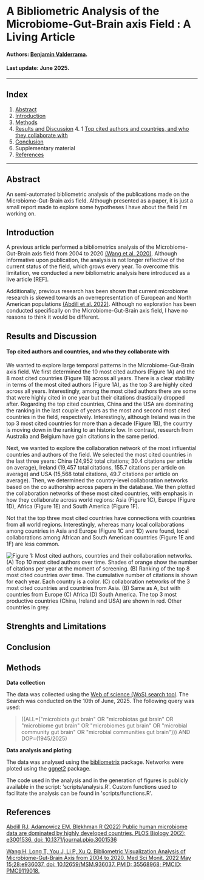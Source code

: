 # **A Bibliometric Analysis of the Microbiome-Gut-Brain axis Field : A Living Article**

#### Authors: [Benjamin Valderrama](https://benjamin-valderrama.github.io/about.html).

#### Last update: June 2025.

------------------------------------------------------------------------

## Index

1.  [Abstract](https://github.com/Benjamin-Valderrama/bibliometrics_mgba?tab=readme-ov-file#abstract)
2.  [Introduction](https://github.com/Benjamin-Valderrama/bibliometrics_mgba?tab=readme-ov-file#introduction)
3.  [Methods](https://github.com/Benjamin-Valderrama/bibliometrics_mgba?tab=readme-ov-file#methods)
4.  [Results and Discussion](https://github.com/Benjamin-Valderrama/bibliometrics_mgba?tab=readme-ov-file#results-and-discussion)
    4.  1 [Top cited authors and countries, and who they collaborate with](https://github.com/Benjamin-Valderrama/bibliometrics_mgba?tab=readme-ov-file#top-cited-authors-and-countries-and-who-they-collaborate-with)
5.  [Conclusion](https://github.com/Benjamin-Valderrama/bibliometrics_mgba?tab=readme-ov-file#conclusion)
6.  Supplementary material
7.  [References](https://github.com/Benjamin-Valderrama/bibliometrics_mgba?tab=readme-ov-file#references)

------------------------------------------------------------------------

## Abstract

An semi-automated bibliometric analysis of the publications made on the Microbiome-Gut-Brain axis field. Although presented as a paper, it is just a small report made to explore some hypotheses I have about the field I'm working on.

## Introduction

A previous article performed a bibliometrics analysis of the Microbiome-Gut-Brain axis field from 2004 to 2020 [(Wang et al. 2020)](https://pmc.ncbi.nlm.nih.gov/articles/PMC9119018/). Although informative upon publication, the analysis is not longer reflective of the current status of the field, which grows every year. To overcome this limitation, we conducted a new bibliometric analysis here introduced as a live article [REF].

Additionally, previous research has been shown that current microbiome research is skewed towards an overrepresentation of European and North American populations [(Abdill et al. 2022)](https://journals.plos.org/plosbiology/article?id=10.1371/journal.pbio.3001536). Although no exploration has been conducted specifically on the Microbiome-Gut-Brain axis field, I have no reasons to think it would be different.

## Results and Discussion

#### Top cited authors and countries, and who they collaborate with

We wanted to explore large temporal patterns in the Microbiome-Gut-Brain axis field. We first determined the 10 most cited authors (Figure 1A) and the 8 most cited countries (Figure 1B) across all years. There is a clear stability in terms of the most cited authors (Figure 1A), as the top 3 are highly cited across all years. Interestingly, among the most cited authors there are some that were highly cited in one year but their citations drastically dropped after. Regarding the top cited countries, China and the USA are dominating the ranking in the last couple of years as the most and second most cited countries in the field, respectively. Interestingly, although Ireland was in the top 3 most cited countries for more than a decade (Figure 1B), the country is moving down in the ranking to an historic low. In contrast, research from Australia and Belgium have gain citations in the same period.

Next, we wanted to explore the collaboration network of the most influential countries and authors of the field. We selected the most cited countries in the last three years: China (24,952 total citations; 30.4 citations per article on average), Ireland (19,457 total citations, 155.7 citations per article on average) and USA (15,568 total citations, 49.7 citations per article on average). Then, we determined the country-level collaboration networks based on the co authorship across papers in the database. We then plotted the collaboration networks of these most cited countries, with emphasis in how they collaborate across world regions: Asia (Figure 1C), Europe (Figure 1D), Africa (Figure 1E) and South America (Figure 1F).

Not that the top three most cited countries have connections with countries from all world regions. Interestingly, whereas many local collaborations among countries in Asia and Europe (Figure 1C and 1D) were found, local collaborations among African and South American countries (Figure 1E and 1F) are less common.

![**Figure 1: Most cited authors, countries and their collaboration networks.** (A) Top 10 most cited authors over time. Shades of orange show the number of citations per year at the moment of screening. (B) Ranking of the top 8 most cited countries over time. The cumulative number of citations is shown for each year. Each country is a color. (C) collaboration networks of the 3 most cited countries and countries from Asia. (B) Same as A, but with countries from Europe (C) Africa (D) South America. The top 3 most productive countries (China, Ireland and USA) are shown in red. Other countries in grey.](outputs/mains/figure1.jpg)

## Strenghts and Limitations

## Conclusion

## Methods

**Data collection**

The data was collected using the [Web of science (WoS) search tool](https://www-webofscience-com.ucc.idm.oclc.org/wos/woscc/basic-search). The Search was conducted on the 10th of June, 2025. The following query was used:

> ((ALL=("microbiota gut brain" OR "microbiotas gut brain" OR "microbiome gut brain" OR "microbiomes gut brain" OR "microbial community gut brain" OR "microbial communities gut brain"))) AND DOP=(1945/2025)

**Data analysis and ploting**

The data was analysed using the [bibliometrix](https://www.bibliometrix.org/home/) package. Networks were ploted using the [ggnet2](https://briatte.github.io/ggnet/#:~:text=The%20ggnet2%20function%20is%20a,one%2Dmode%20igraph%20network%20objects.) package.

The code used in the analysis and in the generation of figures is publicly available in the script: 'scripts/analysis.R'. Custom functions used to facilitate the analysis can be found in 'scripts/functions.R'.

## References

[Abdill RJ, Adamowicz EM, Blekhman R (2022) Public human microbiome data are dominated by highly developed countries. PLOS Biology 20(2): e3001536. doi: 10.1371/journal.pbio.3001536](https://journals.plos.org/plosbiology/article?id=10.1371/journal.pbio.3001536)

[Wang H, Long T, You J, Li P, Xu Q. Bibliometric Visualization Analysis of Microbiome-Gut-Brain Axis from 2004 to 2020. Med Sci Monit. 2022 May 15;28:e936037. doi: 10.12659/MSM.936037. PMID: 35568968; PMCID: PMC9119018.](https://pmc.ncbi.nlm.nih.gov/articles/PMC9119018/)
